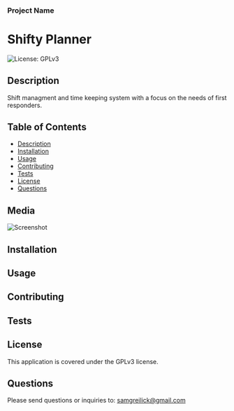 
### Project Name 
# Shifty Planner 
![License: GPLv3](https://img.shields.io/badge/License-GPLv3-blue.svg)
## Description
Shift managment and time keeping system with a focus on the needs of first responders.  
## Table of Contents  
- [Description](#description)
- [Installation](#installation)
- [Usage](#usage)
- [Contributing](#contributing)
- [Tests](#tests)
- [License](#license)
- [Questions](#questions)  
## Media
![Screenshot](./readmeAssets)  
## Installation  

## Usage

## Contributing

## Tests
  
## License
This application is covered under the GPLv3 license.


## Questions
Please send questions or inquiries to: samgreilick@gmail.com
